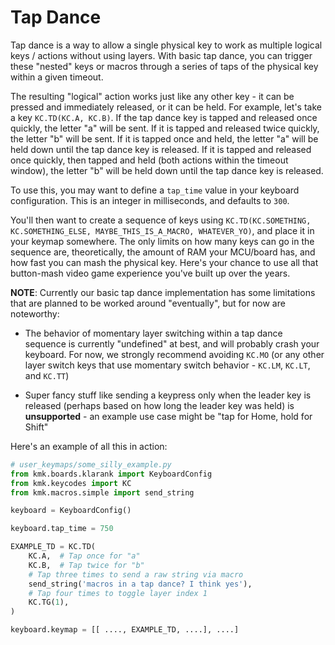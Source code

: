 # Tap Dance

Tap dance is a way to allow a single physical key to work as multiple logical
keys / actions without using layers. With basic tap dance, you can trigger these
"nested" keys or macros through a series of taps of the physical key within a
given timeout.

The resulting "logical" action works just like any other key - it can be pressed
and immediately released, or it can be held. For example, let's take a key
`KC.TD(KC.A, KC.B)`. If the tap dance key is tapped and released once quickly,
the letter "a" will be sent. If it is tapped and released twice quickly, the
letter "b" will be sent. If it is tapped once and held, the letter "a" will be
held down until the tap dance key is released. If it is tapped and released once
quickly, then tapped and held (both actions within the timeout window), the
letter "b" will be held down until the tap dance key is released.

To use this, you may want to define a `tap_time` value in your keyboard
configuration. This is an integer in milliseconds, and defaults to `300`. 

You'll then want to create a sequence of keys using `KC.TD(KC.SOMETHING,
KC.SOMETHING_ELSE, MAYBE_THIS_IS_A_MACRO, WHATEVER_YO)`, and place it in your
keymap somewhere. The only limits on how many keys can go in the sequence are,
theoretically, the amount of RAM your MCU/board has, and how fast you can mash
the physical key. Here's your chance to use all that button-mash video game
experience you've built up over the years.

**NOTE**: Currently our basic tap dance implementation has some limitations that
are planned to be worked around "eventually", but for now are noteworthy:

- The behavior of momentary layer switching within a tap dance sequence is
  currently "undefined" at best, and will probably crash your keyboard. For now,
  we strongly recommend avoiding `KC.MO` (or any other layer switch keys that
  use momentary switch behavior - `KC.LM`, `KC.LT`, and `KC.TT`)

- Super fancy stuff like sending a keypress only when the leader key is released
  (perhaps based on how long the leader key was held) is **unsupported** - an
  example use case might be "tap for Home, hold for Shift"

Here's an example of all this in action:

```python
# user_keymaps/some_silly_example.py
from kmk.boards.klarank import KeyboardConfig
from kmk.keycodes import KC
from kmk.macros.simple import send_string

keyboard = KeyboardConfig()

keyboard.tap_time = 750

EXAMPLE_TD = KC.TD(
    KC.A,  # Tap once for "a"
    KC.B,  # Tap twice for "b"
    # Tap three times to send a raw string via macro
    send_string('macros in a tap dance? I think yes'),
    # Tap four times to toggle layer index 1
    KC.TG(1),
)

keyboard.keymap = [[ ...., EXAMPLE_TD, ....], ....]
```
